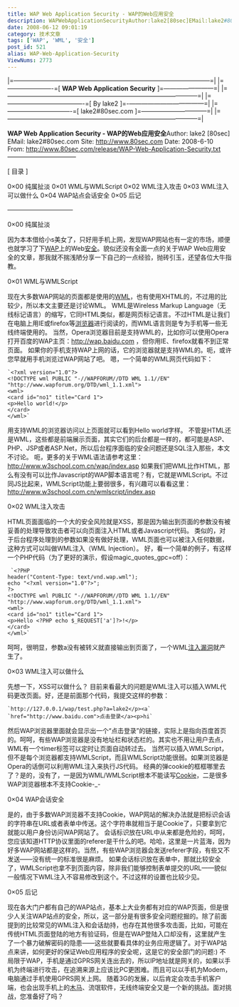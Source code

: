 ```yaml
---
title: WAP Web Application Security - WAP的Web应用安全
description: WAPWebApplicationSecurityAuthor:lake2[80sec]EMail:lake2#80sec.comSite:http://www.80sec.comDate:2008-6-10From:http://www.80sec.com/release/WAP-Web-Application-Security.txt———————————[目录]0×00纯属扯淡0×01WML与WMLScript0×02WML注入攻击0×03WML注入可以做什么0×04WAP站点会话安全0×05后记
date: 2008-06-12 09:01:19
category: 技术文章
tags: ['WAP', 'WML', '安全']
post_id: 521
alias: WAP-Web-Application-Security
ViewNums: 2773
---
```


|=———————————————————————————————–=|
|=———————-=[ **WAP Web Application Security** ]=————————=|
|=——————————————————————————————–=|
|=————————————-=[ By lake2 ]=-————————————=|
|=——————————-=[ lake2#80sec.com ]=——————————–=|
|=——————————————————————————————–=|

**WAP Web Application Security - WAP的Web应用安全**Author: lake2 [80sec]
EMail: lake2#80sec.com
Site: <http://www.80sec.com>
Date: 2008-6-10
From: <http://www.80sec.com/release/WAP-Web-Application-Security.txt>
———————————

[ 目录 ]

0×00 纯属扯淡
0×01 WML与WMLScript
0×02 WML注入攻击
0×03 WML注入可以做什么
0×04 WAP站点会话安全
0×05 后记

——————————–

0×00 纯属扯淡

因为本本借给小s美女了，只好用手机上网，发现WAP网站也有一定的市场，顺便也就学习了下[WAP](/tags/WAP)上的Web[安全](/tags/%E5%AE%89%E5%85%A8)。貌似还没有全面一点的关于WAP Web应用安全的文章，那我就不揣浅陋分享一下自己的一点经验，抛砖引玉，还望各位大牛指教。

0×01 WML与WMLScript

现在大多数WAP网站的页面都是使用的[WML](/tags/WML)，也有使用XHTML的，不过用的比较少，所以本文主要还是讨论WML。
WML是Wireless Markup Language（无线标记语言）的缩写，它同HTML类似，都是网页标记语言。不过HTML是让我们在电脑上用IE或firefox等[浏览器](/tags/%E6%B5%8F%E8%A7%88%E5%99%A8)进行阅读的，而WML语言则是专为手机等一些无线终端使用的。
当然，Opera浏览器目前是支持WML的，比如你可以使用Opera打开百度的WAP主页：<http://wap.baidu.com> ，但你用IE、firefox就看不到正常页面。
如果你的手机支持WAP上网的话，它的浏览器就是支持WML的。呃，或许您早就用手机浏览过WAP网站了吧。
嗯，一个简单的WML网页代码如下：
```
`<?xml version="1.0"?>
<!DOCTYPE wml PUBLIC "-//WAPFORUM//DTD WML 1.1//EN" "http://www.wapforum.org/DTD/wml_1.1.xml">
<wml>
<card id="no1" title="Card 1">
<p>Hello world!</p>
</card>
</wml>`
```
用支持WML的浏览器访问以上页面就可以看到Hello world字样。
不管是HTML还是WML，这些都是前端展示页面，其实它们的后台都是一样的，都可能是ASP、PHP、JSP或者ASP.Net，所以后台程序面临的安全问题还是SQL注入那些，本文不讨论。
呃，更多的关于WML语法请参考这里：<http://www.w3school.com.cn/wap/index.asp>
如果我们把WML比作HTML，那么有没有可以比作Javascript的WAP脚本语言呢？有，它就是WMLScript。不过同JS比起来，WMLScript功能上要弱很多，有兴趣可以看看这里：<http://www.w3school.com.cn/wmlscript/index.asp>

0×02 WML注入攻击

HTML页面面临的一个大的安全风险就是XSS，那是因为输出到页面的参数没有被妥善的处理导致攻击者可以向页面注入HTML或者Javascript代码。
类似的，对于后台程序处理到的参数如果没有做好处理，WML页面也可以被注入任何数据，这种方式可以叫做WML注入（WML Injection）。
好，看一个简单的例子，有这样一个PHP代码（为了更好的演示，假设magic_quotes_gpc=off）：
```
 `<?PHP
header("Content-Type: text/vnd.wap.wml");
echo "<?xml version="1.0"?>";
?>
<!DOCTYPE wml PUBLIC "-//WAPFORUM//DTD WML 1.1//EN" "http://www.wapforum.org/DTD/wml_1.1.xml">
<wml>
<card id="no1" title="Card 1">
<p>Hello <?PHP echo $_REQUEST['a']?>!</p>
</card>
</wml>`
```
呵呵，很明显，参数a没有被转义就直接输出到页面了，一个WML[注入](/tags/%E6%B3%A8%E5%85%A5)[漏洞](/tags/%E6%BC%8F%E6%B4%9E%E4%BF%A1%E6%81%AF)就产生了。

0×03 WML注入可以做什么

先想一下，XSS可以做什么？
目前来看最大的问题是WML注入可以插入WML代码更改页面。好，还是前面那个代码，我提交这样的参数：
```
`http://127.0.0.1/wap/test.php?a=lake2</p><a` `href="http://www.baidu.com">点击登录</a><p>hi`
```
然后WAP浏览器里面就会显示出一个“点击登录”的链接，实际上是指向百度首页的。呵呵，有些WAP浏览器是没有地址栏和状态栏的。其实也不用让用户去点，WML有一个timer标签可以定时让页面自动转过去。
当然可以插入WMLScript，但不是每个浏览器都支持WMLScript，而且WMLScript功能很弱。如果浏览器是Opera的话倒可以利用WML注入来执行JS代码。
经典的弹cookie的框框哪里去了？是的，没有了，一是因为WML/WMLScript根本不能读写[Cookie](/tags/Cookies)，二是很多WAP浏览器根本不支持Cookie-_-

0×04 WAP会话安全

是的，由于多数WAP浏览器不支持Cookie，WAP网站的解决办法就是把标识会话的字符串在URL或者表单中传送。这个字符串就相当于是Cookie了，只要拿到它就能以用户身份访问WAP网站了。
会话标识放在URL中从来都是危险的，呵呵，您应该知道HTTP协议里面的referer是干什么的吧。哈哈，这里是一片蓝海，因为好多WAP网站都是这样的。当然，有些WAP浏览器会发送referer字段，有些又不发送——没有统一的标准很是麻烦。
如果会话标识放在表单中，那就比较安全了，WMLScript也拿不到页面内容，除非我们能够控制表单提交的URL——貌似一般情况下WML注入不容易修改到这个。不过这样的设置也比较少见。

0×05 后记

现在各大门户都有自己的WAP站点，基本上大业务都有对应的WAP页面，但是很少人关注WAP站点的安全，所以，这一部分是有很多安全问题挖掘的。除了前面提到的比较常见的WML注入和会话劫持，也存在其他很多攻击面，比如，可能在传统HTML页面登陆的地方有验证码，但是在WAP登陆入口却没有，这里就产生了一个暴力破解密码的隐患——这些就要看具体的业务应用逻辑了。对于WAP站点来讲，如何更好的保证Web应用程序的安全呢，这是它的安全部门的问题:)
不局限于WAP，手机是通过GPRS网关连出去的，所以IP地址就是网关的，如果以手机为终端进行攻击，在追溯来源上应该比PC更困难。而且可以以手机为Modem，电脑通过手机使用GPRS网关上网。
随着3G的发展，以后肯定会攻击手机客户端，也会出现手机上的[木马](/tags/%E6%9C%A8%E9%A9%AC)、流氓软件，无线终端安全又是一个新的挑战。面对挑战，您准备好了吗？

